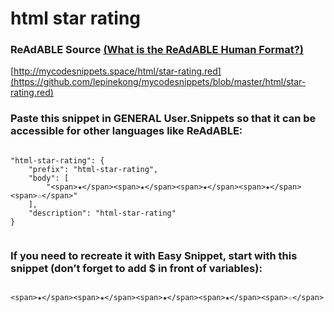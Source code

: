 
# html star rating


### ReAdABLE Source [(What is the ReAdABLE Human Format?)](http://readablehumanformat.com)

[http://mycodesnippets.space/html/star-rating.red](https://github.com/lepinekong/mycodesnippets/blob/master/html/star-rating.red)


### Paste this snippet in GENERAL User.Snippets so that it can be accessible for other languages like ReAdABLE:



```

"html-star-rating": {
    "prefix": "html-star-rating",
    "body": [
        "<span>★</span><span>★</span><span>★</span><span>★</span><span>☆</span>"
    ],
    "description": "html-star-rating"
}
        
```



### If you need to recreate it with Easy Snippet, start with this snippet (don’t forget to add $ in front of variables):



```

<span>★</span><span>★</span><span>★</span><span>★</span><span>☆</span>            
        
```


